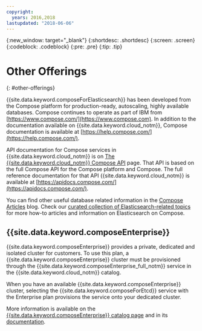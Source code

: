 ```yaml
---
copyright:
  years: 2016,2018
lastupdated: "2018-06-06"
---
```


{:new_window: target="_blank"}
{:shortdesc: .shortdesc}
{:screen: .screen}
{:codeblock: .codeblock}
{:pre: .pre}
{:tip: .tip}

# Other Offerings 
{: #other-offerings}

{{site.data.keyword.composeForElasticsearch}} has been developed from the Compose platform for production-ready, autoscaling, highly available databases. Compose continues to operate as part of IBM from [https://www.compose.com/](https://www.compose.com). In addition to the documentation available on {{site.data.keyword.cloud_notm}}, Compose documentation is available at [https://help.compose.com/](https://help.compose.com/).

API documentation for Compose services in {{site.data.keyword.cloud_notm}} is on [The {{site.data.keyword.cloud_notm}} Compose API](https://www.compose.com/articles/the-ibm-cloud-compose-api/) page. That API is based on the full Compose API for the Compose platform and Compose. The full reference documentation for that API {{site.data.keyword.cloud_notm}} is available at [https://apidocs.compose.com/](https://apidocs.compose.com/).

You can find other useful database related information in the [Compose Articles](https://www.compose.com/articles/) blog. Check our [curated collection of Elasticsearch-related topics](https://www.compose.com/articles/curated-collection-elasticsearch/) for more how-to articles and information on Elasticsearch on Compose.

## {{site.data.keyword.composeEnterprise}}

{{site.data.keyword.composeEnterprise}} provides a private, dedicated and isolated cluster for customers. To use this plan, a {{site.data.keyword.composeEnterprise}} cluster must be provisioned through the {{site.data.keyword.composeEnterprise_full_notm}} service in the {{site.data.keyword.cloud_notm}} catalog.

When you have an available {{site.data.keyword.composeEnterprise}} cluster, selecting the {{site.data.keyword.composeForEtcd}} service with the Enterprise plan provisions the service onto your dedicated cluster. 

More information is available on the [{{site.data.keyword.composeEnterprise}} catalog page](https://console.{DomainName}/catalog/services/compose-enterprise) and in its [documentation](https://console.{DomainName}/docs/services/ComposeEnterprise/index.html#about-compose-enterprise).